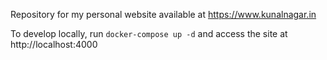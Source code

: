 Repository for my personal website available at https://www.kunalnagar.in

To develop locally, run `docker-compose up -d` and access the site at http://localhost:4000
